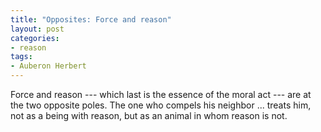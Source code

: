 ```yaml
---
title: "Opposites: Force and reason"
layout: post
categories:
- reason
tags:
- Auberon Herbert
---
```


Force and reason --- which last is the essence of the moral act --- are at the two opposite poles. The one who compels his neighbor ... treats him, not as a being with reason, but as an animal in whom reason is not.